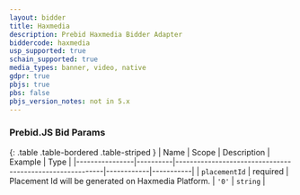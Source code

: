 ```yaml
---
layout: bidder
title: Haxmedia
description: Prebid Haxmedia Bidder Adapter
biddercode: haxmedia
usp_supported: true
schain_supported: true
media_types: banner, video, native
gdpr: true
pbjs: true
pbs: false
pbjs_version_notes: not in 5.x
---
```


### Prebid.JS Bid Params

{: .table .table-bordered .table-striped }
| Name           | Scope    | Description                                              | Example    | Type      |
|----------------|----------|----------------------------------------------------------|------------|-----------|
| `placementId` | required | Placement Id will be generated on Haxmedia Platform. | `'0'`        | `string` |

